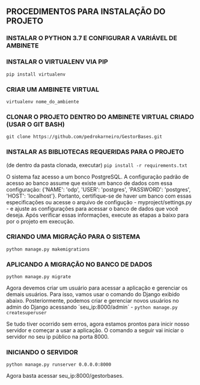## PROCEDIMENTOS PARA INSTALAÇÃO DO PROJETO

### INSTALAR O PYTHON 3.7 E CONFIGURAR A VARIÁVEL DE AMBINETE


### INSTALAR O VIRTUALENV VIA PIP
`pip install virtualenv` 

### CRIAR UM AMBINETE VIRTUAL
`virtualenv nome_do_ambiente`

### CLONAR O PROJETO DENTRO DO AMBINETE VIRTUAL CRIADO (USAR O GIT BASH)
`git clone https://github.com/pedrokarneiro/GestorBases.git`

### INSTALAR AS BIBLIOTECAS REQUERIDAS PARA O PROJETO
(de dentro da pasta clonada, executar) `pip install -r requirements.txt`


O sistema faz acesso a um bonco PostgreSQL. A configuração padrão de acesso ao banco assume que existe um banco de dados com essa configuração:
{'NAME': 'odp', 'USER': 'postgres', 'PASSWORD': 'postgres', 'HOST': 'localhost'}. Portanto, certifique-se de haver um banco com essas especificações ou acesse o arquivo de configução - myproject/settings.py - e ajuste as configurações para acessar o banco de dados que você deseja. Após verificar essas informações, execute as etapas a baixo para por o projeto em execução.

### CRIANDO UMA MIGRAÇÃO PARA O SISTEMA
`python manage.py makemigrations`

### APLICANDO A MIGRAÇÃO NO BANCO DE DADOS
`python manage.py migrate`

Agora devemos criar um usuário para acessar a aplicação e gerenciar os demais usuários. Para isso, vamos usar o comando do Django exibido abaixo. Posteriormente, podemos criar e gerenciar novos usuários no admin do Django acessando
´seu_ip:8000/admin´ - `python manage.py createsuperuser`

Se tudo tiver ocorrido sem erros, agora estamos prontos para inicir nosso servidor e começar a usar a aplicação. O comando a seguir vai iniciar o servidor no seu ip público na porta 8000.

### INICIANDO O SERVIDOR
`python manage.py runserver 0.0.0.0:8000`

Agora basta acessar seu_ip:8000/gestorbases. 
